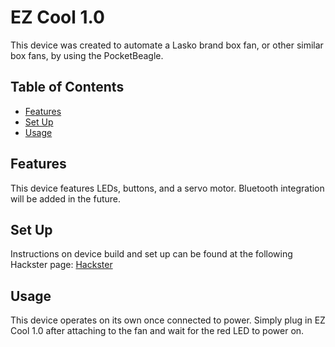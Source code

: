 # EZ Cool 1.0

This device was created to automate a Lasko brand box fan, or other similar box fans, by using the PocketBeagle.

## Table of Contents

- [Features](#features)
- [Set Up](#setup)
- [Usage](#usage)


## Features

This device features LEDs, buttons, and a servo motor. Bluetooth integration will be added in the future.

## Set Up
Instructions on device build and set up can be found at the following Hackster page: [Hackster](https://github.com/)


## Usage

This device operates on its own once connected to power. Simply plug in EZ Cool 1.0 after attaching to the fan and wait for the red LED to power on.